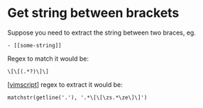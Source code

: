 Get string between brackets
===

Suppose you need to extract the string between two braces, eg.

```
- [[some-string]]
```

Regex to match it would be:

```
\[\[(.*?)\]\]
```

[[vimscript]] regex to extract it would be:

```vim
matchstr(getline('.'), '.*\[\[\zs.*\ze\]\]')
```

[//begin]: # "Autogenerated link references for markdown compatibility"
[vimscript]: ../../tools/programming/vim/vimscript/vimscript.md "VimScript"
[//end]: # "Autogenerated link references"